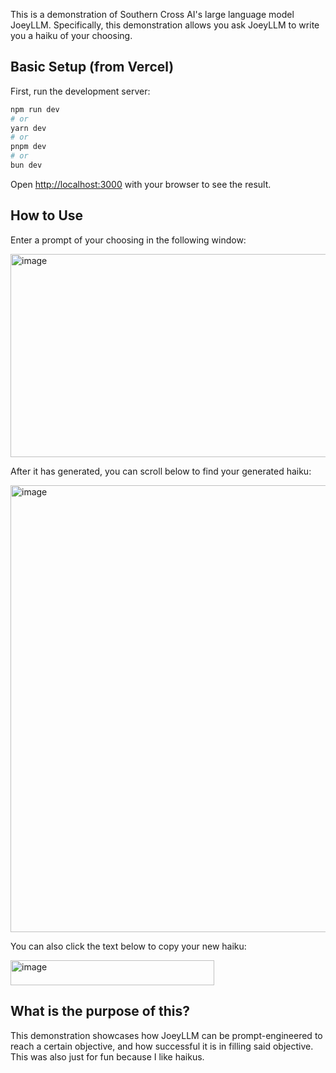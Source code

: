 This is a demonstration of Southern Cross AI's large language model JoeyLLM.  Specifically, this demonstration allows you ask JoeyLLM to write you a haiku of your choosing.

## Basic Setup (from Vercel)

First, run the development server:

```bash
npm run dev
# or
yarn dev
# or
pnpm dev
# or
bun dev
```

Open [http://localhost:3000](http://localhost:3000) with your browser to see the result.

## How to Use

Enter a prompt of your choosing in the following window:

<img width="875" height="325" alt="image" src="https://github.com/user-attachments/assets/ba5ae057-3fa8-4ab4-85ed-d304a1c7ea3d" />


After it has generated, you can scroll below to find your generated haiku:

<img width="879" height="715" alt="image" src="https://github.com/user-attachments/assets/f8b2fc8a-152e-4fd8-b9bb-9f2d6ec800fe" />


You can also click the text below to copy your new haiku:

<img width="326" height="40" alt="image" src="https://github.com/user-attachments/assets/473f4865-6d17-4222-9311-4ac4ef24c2b4" />

## What is the purpose of this?

This demonstration showcases how JoeyLLM can be prompt-engineered to reach a certain objective, and how successful it is in filling said objective.  This was also just for fun because I like haikus.


